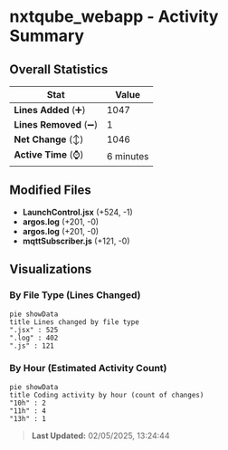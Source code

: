 # nxtqube_webapp - Activity Summary 

## Overall Statistics

| Stat                   | Value                                                             |
| ---------------------- | ----------------------------------------------------------------- |
| **Lines Added** (➕)   | 1047                                          |
| **Lines Removed** (➖) | 1                                        |
| **Net Change** (↕)    | 1046                |
| **Active Time** (⌚)   | 6 minutes |


## Modified Files
- **LaunchControl.jsx** (+524, -1)
- **argos.log** (+201, -0)
- **argos.log** (+201, -0)
- **mqttSubscriber.js** (+121, -0)

## Visualizations

### By File Type (Lines Changed)

```mermaid
pie showData
title Lines changed by file type
".jsx" : 525
".log" : 402
".js" : 121
```

### By Hour (Estimated Activity Count)

```mermaid
pie showData
title Coding activity by hour (count of changes)
"10h" : 2
"11h" : 4
"13h" : 1
```


> **Last Updated:** 02/05/2025, 13:24:44